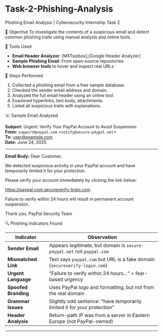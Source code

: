 # Task-2-Phishing-Analysis
Phishing Email Analysis | Cybersecurity Internship Task 2

🎯 Objective
To investigate the contents of a suspicious email and detect common phishing traits using manual analysis and online tools.

🧰 Tools Used
- **Email Header Analyzer**: [MXToolbox],[Google Header Analyzer]
- **Sample Phishing Email**: From open-source repositories
- **Web browser tools** to hover and inspect real URLs

📝 Steps Performed

1. Collected a phishing email from a free sample database.
2. Checked the sender email address and domain.
3. Analyzed the full email header using an online tool.
4. Examined hyperlinks, text body, attachments.
5. Listed all suspicious traits with explanations.

 ✉️ Sample Email Analyzed

**Subject:** Urgent: Verify Your PayPal Account to Avoid Suspension  
**From:** `support@paypal.com` <`notify@secure-p4ypal.net`>  
**To:** user@example.com  
**Date:** June 24, 2025

---

**Email Body:**
Dear Customer,

We detected suspicious activity in your PayPal account and have temporarily limited it for your protection.

Please verify your account immediately by clicking the link below:

https://paypal.com.secureverify-login.com

Failure to verify within 24 hours will result in permanent account suspension.

Thank you,
PayPal Security Team


🔍 Phishing Indicators Found

| Indicator                  | Observation                                                                 |
|---------------------------|------------------------------------------------------------------------------|
| **Sender Email**          | Appears legitimate, but domain is `secure-p4ypal.net` not `paypal.com`      |
| **Mismatched Link**       | Text says `paypal.com` but URL is a fake domain (`secureverify-login.com`) |
| **Urgent Language**       | "Failure to verify within 24 hours..." = fear-based urgency                 |
| **Spoofed Branding**      | Uses PayPal logo and formatting, but not from the real domain               |
| **Grammar Issues**        | Slightly odd sentence: "have temporarily limited it for your protection"    |
| **Header Analysis**       | Return-path IP was from a server in Eastern Europe (not PayPal-owned)       |

---



